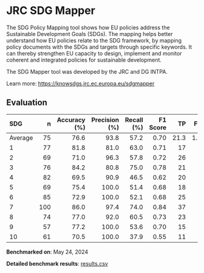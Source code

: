 # JRC SDG Mapper

The SDG Policy Mapping tool shows how EU policies address the Sustainable
Development Goals (SDGs). The mapping helps better understand how EU policies
relate to the SDG framework, by mapping policy documents with the SDGs and
targets through specific keywords. It can thereby strengthen EU capacity to
design, implement and monitor coherent and integrated policies for sustainable
development.

The SDG Mapper tool was developed by the JRC and DG INTPA.


Learn more: https://knowsdgs.jrc.ec.europa.eu/sdgmapper

## Evaluation

| SDG     |   n |   Accuracy (%) |   Precision (%) |   Recall (%) |   F1 Score |   TP |   FP |   TN |   FN |
|:--------|----:|---------------:|----------------:|-------------:|-----------:|-----:|-----:|-----:|-----:|
| Average |  75 |           76.6 |            93.8 |         57.2 |       0.70 | 21.3 |  1.5 | 36.4 | 15.8 |
| 1       |  77 |           81.8 |            81.0 |         63.0 |       0.71 |   17 |    4 |   46 |   10 |
| 2       |  69 |           71.0 |            96.3 |         57.8 |       0.72 |   26 |    1 |   23 |   19 |
| 3       |  76 |           84.2 |            80.8 |         75.0 |       0.78 |   21 |    5 |   43 |    7 |
| 4       |  82 |           69.5 |            90.9 |         46.5 |       0.62 |   20 |    2 |   37 |   23 |
| 5       |  69 |           75.4 |           100.0 |         51.4 |       0.68 |   18 |    0 |   34 |   17 |
| 6       |  85 |           72.9 |           100.0 |         52.1 |       0.68 |   25 |    0 |   37 |   23 |
| 7       | 100 |           86.0 |            97.4 |         74.0 |       0.84 |   37 |    1 |   49 |   13 |
| 8       |  74 |           77.0 |            92.0 |         60.5 |       0.73 |   23 |    2 |   34 |   15 |
| 9       |  57 |           77.2 |           100.0 |         53.6 |       0.70 |   15 |    0 |   29 |   13 |
| 10      |  61 |           70.5 |           100.0 |         37.9 |       0.55 |   11 |    0 |   32 |   18 |

**Benchmarked on**: May 24, 2024

**Detailed benchmark results**: [results.csv](results.csv)